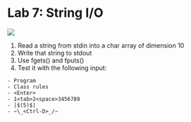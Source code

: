 # Lab 7: String I/O

![](/assets/t3_7klgvr.jpg)

1. Read a string from stdin into a char array of dimension 10
2. Write that string to stdout
3. Use fgets\(\) and fputs\(\)
4. Test it with the following input:

```
- Program
- Class rules
- <Enter>
- 1<tab>2<space>3456789
- |$(5)$|
- ~\_<Ctrl-D>_/~
```



